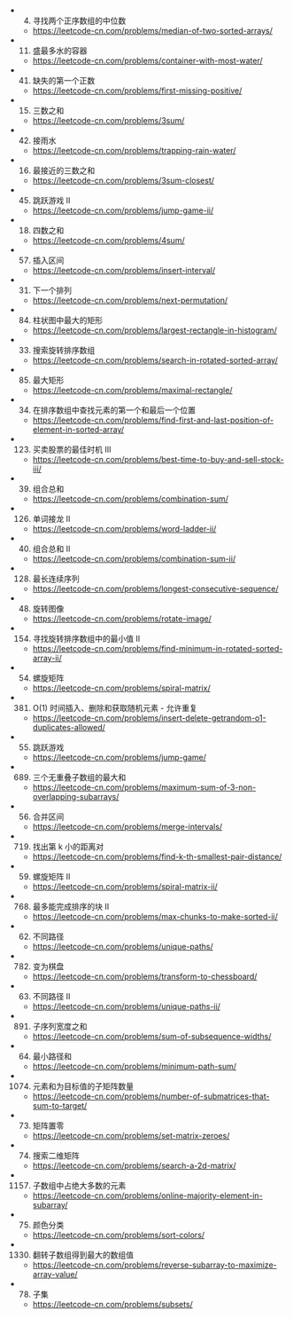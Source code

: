 * 4. 寻找两个正序数组的中位数
	* https://leetcode-cn.com/problems/median-of-two-sorted-arrays/
* 11. 盛最多水的容器
	* https://leetcode-cn.com/problems/container-with-most-water/
* 41. 缺失的第一个正数
	* https://leetcode-cn.com/problems/first-missing-positive/
* 15. 三数之和  
	* https://leetcode-cn.com/problems/3sum/
* 42. 接雨水
	* https://leetcode-cn.com/problems/trapping-rain-water/
* 16. 最接近的三数之和
	* https://leetcode-cn.com/problems/3sum-closest/



* 45. 跳跃游戏 II
	* https://leetcode-cn.com/problems/jump-game-ii/
* 18. 四数之和  
	* https://leetcode-cn.com/problems/4sum/
* 57. 插入区间
	* https://leetcode-cn.com/problems/insert-interval/
* 31. 下一个排列
	* https://leetcode-cn.com/problems/next-permutation/
* 84. 柱状图中最大的矩形
	* https://leetcode-cn.com/problems/largest-rectangle-in-histogram/
* 33. 搜索旋转排序数组
	* https://leetcode-cn.com/problems/search-in-rotated-sorted-array/


* 85. 最大矩形
	* https://leetcode-cn.com/problems/maximal-rectangle/
* 34. 在排序数组中查找元素的第一个和最后一个位置
	* https://leetcode-cn.com/problems/find-first-and-last-position-of-element-in-sorted-array/
* 123. 买卖股票的最佳时机 III
	* https://leetcode-cn.com/problems/best-time-to-buy-and-sell-stock-iii/
* 39. 组合总和
	* https://leetcode-cn.com/problems/combination-sum/
* 126. 单词接龙 II
	* https://leetcode-cn.com/problems/word-ladder-ii/
* 40. 组合总和 II
	* https://leetcode-cn.com/problems/combination-sum-ii/


* 128. 最长连续序列
	* https://leetcode-cn.com/problems/longest-consecutive-sequence/
* 48. 旋转图像
	* https://leetcode-cn.com/problems/rotate-image/
* 154. 寻找旋转排序数组中的最小值 II
	* https://leetcode-cn.com/problems/find-minimum-in-rotated-sorted-array-ii/
* 54. 螺旋矩阵
	* https://leetcode-cn.com/problems/spiral-matrix/
* 381. O(1) 时间插入、删除和获取随机元素 - 允许重复
	* https://leetcode-cn.com/problems/insert-delete-getrandom-o1-duplicates-allowed/
* 55. 跳跃游戏
	* https://leetcode-cn.com/problems/jump-game/


* 689. 三个无重叠子数组的最大和
	* https://leetcode-cn.com/problems/maximum-sum-of-3-non-overlapping-subarrays/
* 56. 合并区间
	* https://leetcode-cn.com/problems/merge-intervals/
* 719. 找出第 k 小的距离对
	* https://leetcode-cn.com/problems/find-k-th-smallest-pair-distance/
* 59. 螺旋矩阵 II
	* https://leetcode-cn.com/problems/spiral-matrix-ii/
* 768. 最多能完成排序的块 II
	* https://leetcode-cn.com/problems/max-chunks-to-make-sorted-ii/
* 62. 不同路径
	* https://leetcode-cn.com/problems/unique-paths/

* 782. 变为棋盘
	* https://leetcode-cn.com/problems/transform-to-chessboard/
* 63. 不同路径 II
	* https://leetcode-cn.com/problems/unique-paths-ii/
* 891. 子序列宽度之和
	* https://leetcode-cn.com/problems/sum-of-subsequence-widths/
* 64. 最小路径和
	* https://leetcode-cn.com/problems/minimum-path-sum/
* 1074. 元素和为目标值的子矩阵数量
	* https://leetcode-cn.com/problems/number-of-submatrices-that-sum-to-target/
* 73. 矩阵置零
	* https://leetcode-cn.com/problems/set-matrix-zeroes/


* 74. 搜索二维矩阵
	* https://leetcode-cn.com/problems/search-a-2d-matrix/
* 1157. 子数组中占绝大多数的元素
	* https://leetcode-cn.com/problems/online-majority-element-in-subarray/
* 75. 颜色分类
	* https://leetcode-cn.com/problems/sort-colors/
* 1330. 翻转子数组得到最大的数组值
	* https://leetcode-cn.com/problems/reverse-subarray-to-maximize-array-value/
* 78. 子集
	* https://leetcode-cn.com/problems/subsets/
